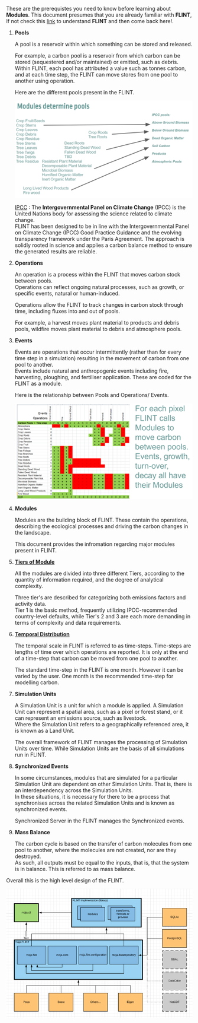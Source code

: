 These are the prerequistes you need to know before learning about **Modules**. This document presumes that you are already familiar with **FLINT**, If not check this [link](https://github.com/moja-global/FLINT) to understand **FLINT** and then come back here!.

1. **Pools**
  
    A pool is a reservoir within which something can be stored and released. 
   
    For example, a carbon pool is a reservoir from which carbon can be stored (sequestered and/or maintained) or emitted, such as debris. Within FLINT, each pool has attributed a value such as tonnes carbon, and at each time step, the FLINT can move stores from one pool to another using operation.

    Here are the different pools present in the FLINT. 

    ![Pools](assets/pools.png)

    [IPCC](https://www.ipcc.ch/about/) : The **Intergovernmental Panel on Climate Change** (IPCC) is the United Nations body for assessing the science related to climate change.  
    FLINT has been designed to be in line with the Intergovernmental Panel on Climate Change (IPCC) Good Practice Guidance and the evolving transparency framework under the Paris Agreement. The approach is solidly rooted in science and applies a carbon balance method to ensure the generated results are reliable. 

2. **Operations**
  
    An operation is a process within the FLINT that moves carbon stock between pools.         
    Operations can reflect ongoing natural processes, such as growth, or specific events, natural or human-induced.

    Operations allow the FLINT to track changes in carbon stock through time, including fluxes into and out of pools.

    For example, a harvest moves plant material to products and debris pools, wildfire moves plant material to debris and atmosphere pools.


3. **Events**
    
    Events are operations that occur intermittently (rather than for every time step in a simulation) resulting in the movement of carbon from one pool to another.  
    Events include natural and anthropogenic events including fire, harvesting, ploughing, and fertiliser application. These are coded for the FLINT as a module.

    Here is the relationship between Pools and Operations/ Events.

    ![Operations](assets/operations.png)

4. **Modules**

    Modules are the building block of FLINT. These contain the operations, describing the ecological processes and driving the carbon changes in the landscape.

    This document provides the infromation regarding major modules present in FLINT.


5. [**Tiers of Module**](https://community.foundationfootprint.com/FoundationFootprintHelpCentre/Miscellaneous/IPCCTiers.aspx#:~:text=Tiers%20of%20Emission%20Factors%20and%20Activity%20Data&text=A%20tier%20represents%20a%20level%20of%20methodological%20complexity.&text=Tier%201%20is%20the%20basic,of%20complexity%20and%20data%20requirements.)

    All the modules are divided into three different Tiers, according to the quantity of information required, and the degree of analytical complexity.  

    Three tier's are described for categorizing both emissions factors and activity data.  
    Tier 1 is the basic method, frequently utilizing IPCC-recommended country-level defaults, while Tier's 2 and 3 are each more demanding in terms of complexity and data requirements.

6. [**Temporal Distribution**](https://github.com/moja-global/FLINT/wiki/1.7-Temporal-Distribution)

    The temporal scale in FLINT is referred to as time-steps. Time-steps are lengths of time over which operations are reported. It is only at the end of a time-step that carbon can be moved from one pool to another.

    The standard time-step in the FLINT is one month. However it can be varied by the user. One month is the recommended time-step for modelling carbon.

7. **Simulation Units**

    A Simulation Unit is a unit for which a module is applied. A Simulation Unit can represent a spatial area, such as a pixel or forest stand, or it can represent an emissions source, such as livestock.    
    Where the Simulation Unit refers to a geographically referenced area, it is known as a Land Unit.

    The overall framework of FLINT manages the processing of Simulation Units over time. While Simulation Units are the basis of all simulations run in FLINT.

8. **Synchronized Events**

    In some circumstances, modules that are simulated for a particular Simulation Unit are dependent on other Simulation Units. That is, there is an interdependency across the Simulation Units.   
    In these situations, it is necessary for there to be a process that synchronises across the related Simulation Units and is known as synchronized events. 
    
    Synchronized Server in the FLINT manages the Synchronized events.

9. **Mass Balance**

    The carbon cycle is based on the transfer of carbon molecules from one pool to another, where the molecules are not created, nor are they destroyed.  
    As such, all outputs must be equal to the inputs, that is, that the system is in balance. This is referred to as mass balance.

Overall this is the high level design of the FLINT.  

![design](assets/design.png)